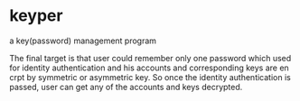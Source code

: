 # keyper
a key(password) management program

  The final target is that user could remember only one password which used 
for identity authentication and his accounts and corresponding keys are en
crpt by symmetric or asymmetric key. So once the identity authentication is
passed, user can get any of the accounts and keys decrypted.
